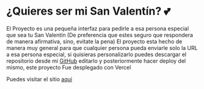 # ¿Quieres ser mi San Valentín? 💕

El Proyecto es una pequeña interfaz para pedirle a esa persona especial que sea tu San Valentín (De preferencia que estes seguro que respondera de manera afirmativa, sino, evitate la pena)
El proyecto esta hecho de manera muy general para que cualquier persona pueda enviarle solo la URL a esa persona especial, si quisieras personalizarlo puedes descargar el repositorio desde mi [GitHub](https://github.com/LuisGTZB/Valentine-s "Valentine's") editarlo y posteriormente hacer deploy del mismo, este proyecto Fue desplegado con Vercel

Puedes visitar el sitio [aqui](https://valentine-flame-ten.vercel.app/)
